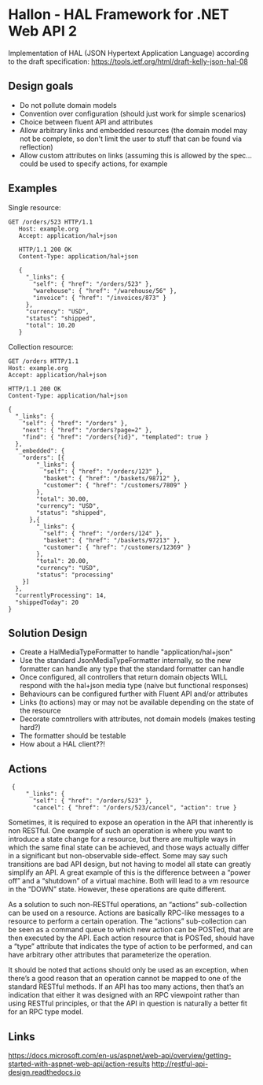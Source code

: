 # Hallon - HAL Framework for .NET Web API 2

Implementation of HAL (JSON Hypertext Application Language) according to the draft specification: https://tools.ietf.org/html/draft-kelly-json-hal-08

## Design goals

- Do not pollute domain models
- Convention over configuration (should just work for simple scenarios)
- Choice between fluent API and attributes
- Allow arbitrary links and embedded resources (the domain model may not be complete, so don't limit the user to stuff that can be found via reflection)
- Allow custom attributes on links (assuming this is allowed by the spec... could be used to specify actions, for example

## Examples
Single resource:
```
GET /orders/523 HTTP/1.1
   Host: example.org
   Accept: application/hal+json

   HTTP/1.1 200 OK
   Content-Type: application/hal+json

   {
     "_links": {
       "self": { "href": "/orders/523" },
       "warehouse": { "href": "/warehouse/56" },
       "invoice": { "href": "/invoices/873" }
     },
     "currency": "USD",
     "status": "shipped",
     "total": 10.20
   }
```

Collection resource:
```
GET /orders HTTP/1.1
Host: example.org
Accept: application/hal+json

HTTP/1.1 200 OK
Content-Type: application/hal+json

{
  "_links": {
    "self": { "href": "/orders" },
    "next": { "href": "/orders?page=2" },
    "find": { "href": "/orders{?id}", "templated": true }
  },
  "_embedded": {
    "orders": [{
        "_links": {
          "self": { "href": "/orders/123" },
          "basket": { "href": "/baskets/98712" },
          "customer": { "href": "/customers/7809" }
        },
        "total": 30.00,
        "currency": "USD",
        "status": "shipped",
      },{
        "_links": {
          "self": { "href": "/orders/124" },
          "basket": { "href": "/baskets/97213" },
          "customer": { "href": "/customers/12369" }
        },
        "total": 20.00,
        "currency": "USD",
        "status": "processing"
    }]
  },
  "currentlyProcessing": 14,
  "shippedToday": 20
}
```

## Solution Design

- Create a HalMediaTypeFormatter to handle "application/hal+json"
- Use the standard JsonMediaTypeFormatter internally, so the new formatter can handle any type that the standard formatter can handle
- Once configured, all controllers that return domain objects WILL respond with the hal+json media type (naive but functional responses)
- Behaviours can be configured further with Fluent API and/or attributes
- Links (to actions) may or may not be available depending on the state of the resource
- Decorate comntrollers with attributes, not domain models (makes testing hard?)
- The formatter should be testable
- How about a HAL client??!

## Actions

```
 {
     "_links": {
       "self": { "href": "/orders/523" },
       "cancel": { "href": "/orders/523/cancel", "action": true }
```
Sometimes, it is required to expose an operation in the API that inherently is non RESTful. One example of such an operation is where you want to introduce a state change for a resource, but there are multiple ways in which the same final state can be achieved, and those ways actually differ in a significant but non-observable side-effect. Some may say such transitions are bad API design, but not having to model all state can greatly simplify an API. A great example of this is the difference between a “power off” and a “shutdown” of a virtual machine. Both will lead to a vm resource in the “DOWN” state. However, these operations are quite different.

As a solution to such non-RESTful operations, an “actions” sub-collection can be used on a resource. Actions are basically RPC-like messages to a resource to perform a certain operation. The “actions” sub-collection can be seen as a command queue to which new action can be POSTed, that are then executed by the API. Each action resource that is POSTed, should have a “type” attribute that indicates the type of action to be performed, and can have arbitrary other attributes that parameterize the operation.

It should be noted that actions should only be used as an exception, when there’s a good reason that an operation cannot be mapped to one of the standard RESTful methods. If an API has too many actions, then that’s an indication that either it was designed with an RPC viewpoint rather than using RESTful principles, or that the API in question is naturally a better fit for an RPC type model.

## Links


https://docs.microsoft.com/en-us/aspnet/web-api/overview/getting-started-with-aspnet-web-api/action-results
http://restful-api-design.readthedocs.io
